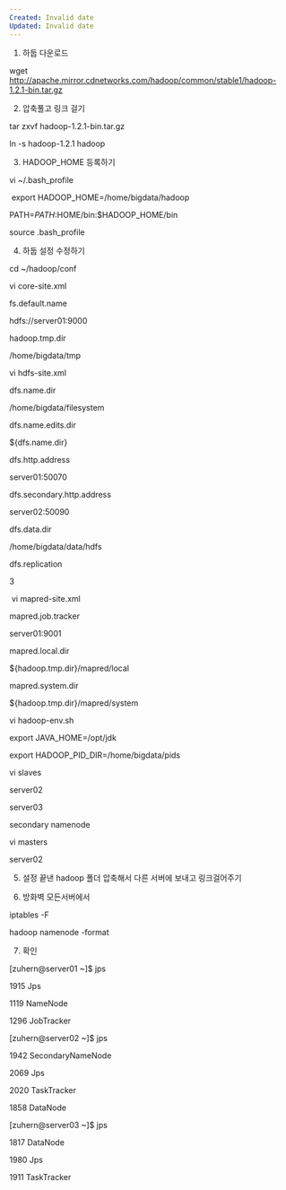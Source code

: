 ```yaml
---
Created: Invalid date
Updated: Invalid date
---
```

1. 하둡 다운로드

wget http://apache.mirror.cdnetworks.com/hadoop/common/stable1/hadoop-1.2.1-bin.tar.gz

2. 압축풀고 링크 걸기

tar zxvf hadoop-1.2.1-bin.tar.gz

ln -s hadoop-1.2.1 hadoop

3. HADOOP_HOME 등록하기

vi ~/.bash_profile

 export HADOOP_HOME=/home/bigdata/hadoop

PATH=$PATH:$HOME/bin:$HADOOP_HOME/bin

source .bash_profile

4. 하둡 설정 수정하기

cd ~/hadoop/conf

vi core-site.xml

<property>

<?xml version="1.0"?>

<?xml-stylesheet type="text/xsl" href="configuration.xsl"?>

<!-- Put site-specific property overrides in this file. -->

<configuration>

<property>

<name>fs.default.name</name>

<value>hdfs://server01:9000</value>

</property>

<property>

<name>hadoop.tmp.dir</name>

<value>/home/bigdata/tmp</value>

</property>

</configuration>

vi hdfs-site.xml

<?xml version="1.0"?>

<?xml-stylesheet type="text/xsl" href="configuration.xsl"?>

<!-- Put site-specific property overrides in this file. -->

<configuration>

<property>

<name>dfs.name.dir</name>

<value>/home/bigdata/filesystem</value>

</property>

<property>

<name>dfs.name.edits.dir</name>

<value>${dfs.name.dir}</value>

</property>

<property>

<name>dfs.http.address</name>

<value>server01:50070</value>

</property>

<property>

<name>dfs.secondary.http.address</name>

<value>server02:50090</value>

</property>

<property>

<name>dfs.data.dir</name>

<value>/home/bigdata/data/hdfs</value>

</property>

<property>

<name>dfs.replication</name>

<value>3</value>

</property>

</configuration>

 vi mapred-site.xml

<?xml version="1.0"?>

<?xml-stylesheet type="text/xsl" href="configuration.xsl"?>

<!-- Put site-specific property overrides in this file. -->

<configuration>

<property>

<name>mapred.job.tracker</name>

<value>server01:9001</value>

</property>

<property>

<name>mapred.local.dir</name>

<value>${hadoop.tmp.dir}/mapred/local</value>

</property>

<property>

<name>mapred.system.dir</name>

<value>${hadoop.tmp.dir}/mapred/system</value>

</property>

</configuration>

vi hadoop-env.sh

export JAVA_HOME=/opt/jdk

export HADOOP_PID_DIR=/home/bigdata/pids

vi slaves

server02

server03

secondary namenode

vi masters

server02

5. 설정 끝낸 hadoop 폴더 압축해서 다른 서버에 보내고 링크걸어주기

6. 방화벽 모든서버에서

iptables -F

hadoop namenode -format

7. 확인

[zuhern@server01 ~]$ jps

1915 Jps

1119 NameNode

1296 JobTracker

[zuhern@server02 ~]$ jps

1942 SecondaryNameNode

2069 Jps

2020 TaskTracker

1858 DataNode

[zuhern@server03 ~]$ jps

1817 DataNode

1980 Jps

1911 TaskTracker
